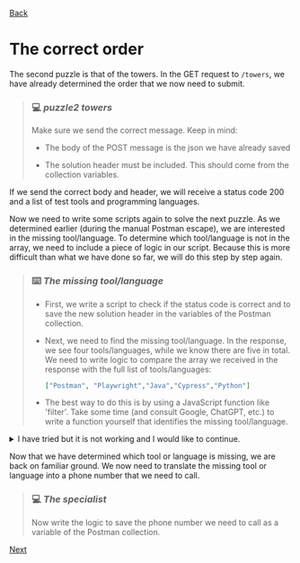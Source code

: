 [Back](04.%20puzzle1.md)

# The correct order

The second puzzle is that of the towers. In the GET request to `/towers`, we have already determined the order that we now need to submit.

> ### :computer: ***puzzle2 towers***
> 
> Make sure we send the correct message. Keep in mind:
> 
> - The body of the POST message is the json we have already saved
> 
> - The solution header must be included. This should come from the collection variables.

If we send the correct body and header, we will receive a status code 200 and a list of test tools and programming languages.

Now we need to write some scripts again to solve the next puzzle. As we determined earlier (during the manual Postman escape), we are interested in the missing tool/language. To determine which tool/language is not in the array, we need to include a piece of logic in our script. Because this is more difficult than what we have done so far, we will do this step by step again.

> ### :keyboard: ***The missing tool/language***
> 
> - First, we write a script to check if the status code is correct and to save the new solution header in the variables of the Postman collection.
> 
> - Next, we need to find the missing tool/language. In the response, we see four tools/languages, while we know there are five in total. We need to write logic to compare the array we received in the response with the full list of tools/languages:
>   
>   ```json
>   ["Postman", "Playwright","Java","Cypress","Python"]
>   ```
> 
> - The best way to do this is by using a JavaScript function like 'filter'. Take some time (and consult Google, ChatGPT, etc.) to write a function yourself that identifies the missing tool/language.

<details>  
<summary>I have tried but it is not working and I would like to continue.</summary>

### Solution

In the solution, we have created a separate function that, when given the array from your response, returns the missing tool.

```javascript
pm.test("Handle solution header", function () {
    //in this test we write the solution header to colection variables
    let solution2 = postman.getResponseHeader("solution2");
    pm.collectionVariables.set("headerPuzzel3", solution2);
});

pm.test("Who we need to call", function () {
    let jsonData = pm.response.json();
    // call findMissingTool funtion to get the missing tool 
    let missingTool = findMissingTool(jsonData.tools);

    // logic to determine who to call


    pm.collectionVariables.set("numberSpecialist", specialistToCall);
});


function findMissingTool(arr) {
    const allItems = ["Postman", "Java", "Cypress", "Python", "Playwright"];
    const missingItem = allItems.filter(item => !arr.includes(item));
    return missingItem[0];
}

pm.test("Status code is 200", function () {
    pm.response.to.have.status(200);
});
```

</details>

Now that we have determined which tool or language is missing, we are back on familiar ground. We now need to translate the missing tool or language into a phone number that we need to call.

> ### :computer: ***The specialist***
> 
> Now write the logic to save the phone number we need to call as a variable of the Postman collection.

[Next](06.%20puzzle3-4.md)
